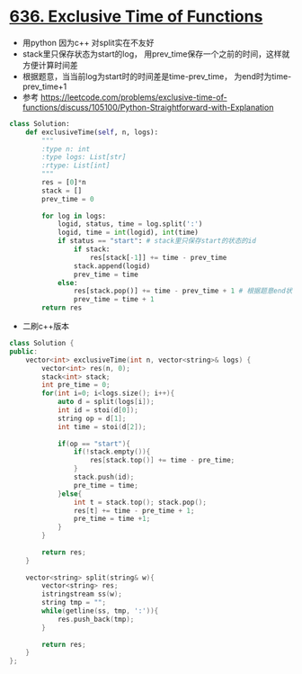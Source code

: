 # [636. Exclusive Time of Functions](https://leetcode.com/problems/exclusive-time-of-functions/description/)
* 用python 因为c++ 对split实在不友好
* stack里只保存状态为start的log， 用prev_time保存一个之前的时间，这样就方便计算时间差
* 根据题意，当当前log为start时的时间差是time-prev_time， 为end时为time-prev_time+1
* 参考 https://leetcode.com/problems/exclusive-time-of-functions/discuss/105100/Python-Straightforward-with-Explanation

```python
class Solution:
    def exclusiveTime(self, n, logs):
        """
        :type n: int
        :type logs: List[str]
        :rtype: List[int]
        """
        res = [0]*n
        stack = [] 
        prev_time = 0
        
        for log in logs:
            logid, status, time = log.split(':')
            logid, time = int(logid), int(time)
            if status == "start": # stack里只保存start的状态的id
                if stack:
                    res[stack[-1]] += time - prev_time
                stack.append(logid)
                prev_time = time
            else:
                res[stack.pop()] += time - prev_time + 1 # 根据题意end状态的时间要加1
                prev_time = time + 1
        return res
```

* 二刷c++版本

```c++
class Solution {
public:
    vector<int> exclusiveTime(int n, vector<string>& logs) {
        vector<int> res(n, 0);
        stack<int> stack;
        int pre_time = 0;
        for(int i=0; i<logs.size(); i++){            
            auto d = split(logs[i]);
            int id = stoi(d[0]);
            string op = d[1];
            int time = stoi(d[2]);
            
            if(op == "start"){
                if(!stack.empty()){
                    res[stack.top()] += time - pre_time;
                }               
                stack.push(id);
                pre_time = time;
            }else{
                int t = stack.top(); stack.pop();
                res[t] += time - pre_time + 1;
                pre_time = time +1;
            }      
        }
        
        return res;
    }
    
    vector<string> split(string& w){
        vector<string> res;
        istringstream ss(w);
        string tmp = "";
        while(getline(ss, tmp, ':')){
            res.push_back(tmp);
        }
        
        return res;
    }
};

```
